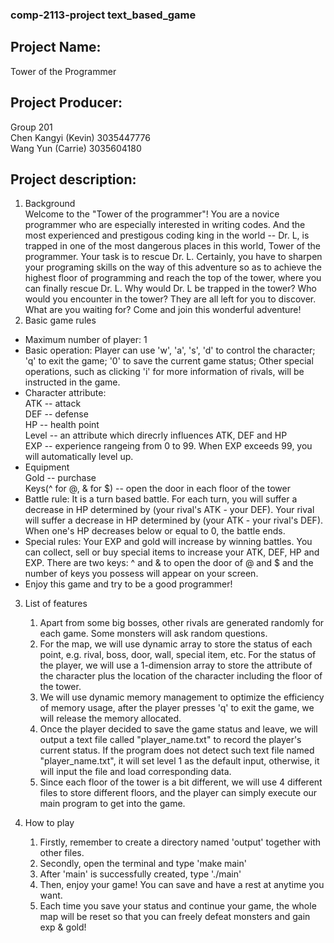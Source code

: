 ### comp-2113-project text_based_game 
## Project Name: 
  Tower of the Programmer
## Project Producer: 
   Group 201  
   Chen Kangyi (Kevin) 3035447776   
   Wang Yun (Carrie) 3035604180
## Project description: 
1. Background  
Welcome to the "Tower of the programmer"! You are a novice programmer who are especially interested in writing codes. And the most experienced and prestigous coding king in the world -- Dr. L, is trapped in one of the most dangerous places in this world, Tower of the programmer. Your task is to rescue Dr. L. Certainly, you have to sharpen your programing skills on the way of this adventure so as to achieve the highest floor of programming and reach the top of the tower, where you can finally rescue Dr. L. Why would Dr. L be trapped in the tower? Who would you encounter in the tower? They are all left for you to discover. What are you waiting for? Come and join this wonderful adventure! 
2. Basic game rules  
 * Maximum number of player: 1  
 * Basic operation: Player can use 'w', 'a', 's', 'd' to control the character; 'q' to exit the game; '0' to save the current game status; Other special operations, such as clicking 'i' for more information of rivals, will be instructed in the game. 
 * Character attribute:   
    ATK -- attack  
    DEF -- defense  
    HP -- health point  
    Level -- an attribute which direcrly influences ATK, DEF and HP  
    EXP -- experience rangeing from 0 to 99. When EXP exceeds 99, you will automatically level up.  
 * Equipment   
    Gold -- purchase  
    Keys(^ for @, & for $) -- open the door in each floor of the tower  
 * Battle rule: It is a turn based battle. For each turn, you will suffer a decrease in HP determined by (your rival's ATK - your DEF). Your rival will suffer a decrease in HP determined by (your ATK - your rival's DEF). When one's HP decreases below or equal to 0, the battle ends.
 * Special rules: Your EXP and gold will increase by winning battles. You can collect, sell or buy special items to increase your ATK, DEF, HP and EXP. There are two keys: ^ and & to open the door of @ and $ and the number of keys you possess will appear on your screen.  
 * Enjoy this game and try to be a good programmer!  

3. List of features
   1. Apart from some big bosses, other rivals are generated randomly for each game. Some monsters will ask random questions.
   2. For the map, we will use dynamic array to store the status of each point, e.g. rival, boss, door, wall, special item, etc. For the status of the player, we will use a 1-dimension array to store the attribute of the character plus the location of the character including the floor of the tower.
   3. We will use dynamic memory management to optimize the efficiency of memory usage, after the player presses 'q' to exit the game, we will release the memory allocated.
   4. Once the player decided to save the game status and leave, we will output a text file called "player_name.txt" to record the player's current status. If the program does not detect such text file named "player_name.txt", it will set level 1 as the default input, otherwise, it will input the file and load corresponding data. 
   5. Since each floor of the tower is a bit different, we will use 4 different files to store different floors, and the player can simply execute our main program to get into the game.

4. How to play
   1. Firstly, remember to create a directory named 'output' together with other files.
   2. Secondly, open the terminal and type 'make main'
   3. After 'main' is successfully created, type './main'
   4. Then, enjoy your game! You can save and have a rest at anytime you want.
   5. Each time you save your status and continue your game, the whole map will be reset so that you can freely defeat monsters and gain exp & gold!
